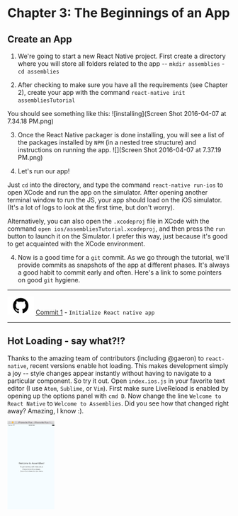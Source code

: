# Chapter 3: The Beginnings of an App

## Create an App

1. We're going to start a new React Native project. First create a directory where you will store all folders related to the app -- `mkdir assemblies` - `cd assemblies`

2. After checking to make sure you have all the requirements (see Chapter 2), create your app with the command `react-native init assembliesTutorial`

You should see something like this: ![installing](Screen Shot 2016-04-07 at 7.34.18 PM.png)

3. Once the React Native packager is done installing, you will see a list of the packages installed by `NPM` (in a nested tree structure) and instructions on running the app. ![](Screen Shot 2016-04-07 at 7.37.19 PM.png)

3. Let's run our app! 

Just `cd` into the directory, and type the command `react-native run-ios` to open XCode and run the app on the simulator. After opening another terminal window to run the JS, your app should load on the iOS simulator. (It's a lot of logs to look at the first time, but don't worry). 

Alternatively, you can also open the `.xcodeproj` file in XCode with the command `open ios/assembliesTutorial.xcodeproj`, and then press the `run` button to launch it on the Simulator. I prefer this way, just because it's good to get acquainted with the XCode environment. 

4. Now is a good time for a `git` commit. As we go through the tutorial, we'll provide commits as snapshots of the app at different phases. It's always a good habit to commit early and often. Here's a link to some pointers on good `git` hygiene. 

**** 
<img src="github-logo.png" style="width: 60px;"/> [Commit 1]() - `Initialize React native app`
**** 


## Hot Loading - say what?!?

Thanks to the amazing team of contributors (including @gaeron) to `react-native`, recent versions enable hot loading. This makes development simply a joy -- style changes appear instantly without having to navigate to a particular component. So try it out. Open `index.ios.js` in your favorite text editor (I use `Atom`, `Sublime`, or `Vim`). First make sure LiveReload is enabled by opening up the options panel with `cmd D`. Now change the line `Welcome to React Native` to `Welcome to Assemblies`. Did you see how that changed right away? Amazing, I know :).

<img src="phone-01.png" style="height: 200px; margin: auto;"/>















